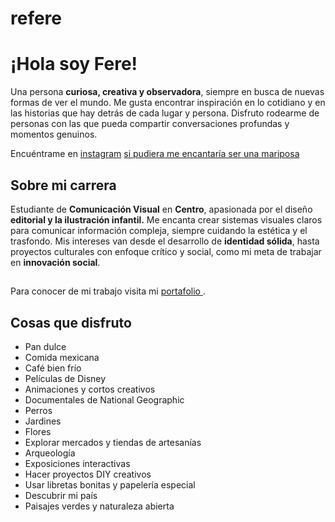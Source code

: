 # refere
# ¡Hola soy Fere!
Una persona **curiosa, creativa y observadora**, siempre en busca de nuevas formas de ver el mundo. Me gusta encontrar inspiración en lo cotidiano y en las historias que hay detrás de cada lugar y persona.  Disfruto rodearme de personas con las que pueda compartir conversaciones profundas y momentos genuinos.  

Encuéntrame en [instagram](https://www.instagram.com/reginaferegrinoag/)
[si pudiera me encantaría ser una mariposa](https://www.northernsun.com/images/image16x16/576x576/2453.png)
## Sobre mi carrera
Estudiante de **Comunicación Visual** en **Centro**, apasionada por el diseño **editorial y la  ilustración  infantil.** Me encanta crear sistemas visuales claros para comunicar información compleja, siempre cuidando la estética y el trasfondo. Mis intereses van desde el desarrollo de **identidad sólida**, hasta proyectos culturales con enfoque crítico y social, como mi meta de trabajar en **innovación social**.


## 
 Para conocer de mi trabajo visita mi [ portafolio ](https://readymag.website/u1607494166/5521091/) . 
## 

## Cosas que disfruto
    
-   Pan dulce 
-   Comida mexicana 
-   Café bien frío
-   Películas de Disney
-   Animaciones y cortos creativos
-   Documentales de National Geographic
-   Perros
-   Jardines 
-   Flores  
-   Explorar mercados y tiendas de artesanías
-   Arqueología 
-  Exposiciones interactivas
- Hacer proyectos DIY creativos
- Usar libretas bonitas y papelería especial
- Descubrir mi país
- Paisajes verdes y naturaleza abierta

            